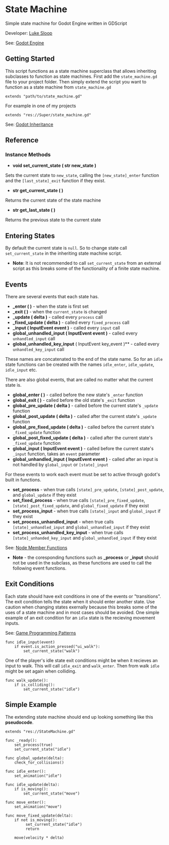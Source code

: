# State Machine
Simple state machine for Godot Engine written in GDScript

Developer: [Luke Sloop](https://github.com/LightBoat9)

See: [Godot Engine](https://godotengine.org/) 

## Getting Started
This script functions as a state machine superclass that allows inheriting subclasses to function as state machines. First add the `state_machine.gd` file to your project folder. Then simply extend the script you want to function as a state machine from `state_machine.gd`

```
extends "path/to/state_machine.gd"
```
For example in one of my projects
```
extends "res://Super/state_machine.gd"
```
See: [Godot Inheritance](https://godot.readthedocs.io/en/stable/learning/scripting/gdscript/gdscript_basics.html#inheritance)

## Reference
### **Instance Methods**

- **void set_current_state ( str new_state )**

Sets the current state to `new_state`, calling the `[new_state]_enter` function and the `[last_state]_exit` function if they exist.

- **str get_current_state ( )**

Returns the current state of the state machine

- **str get_last_state ( )**

Returns the previous state to the current state

## Entering States
By default the current state is `null`. So to change state call `set_current_state` in the inheriting state machine script. 

- **Note**: It is not recommended to call `set_current_state` from an external script as this breaks some of the functionality of a finite state machine.

## Events
There are several events that each state has.
- **_enter ( )** - when the state is first set
- **_exit ( )** - when the `current_state` is changed
- **_update ( delta )** - called every `process` call
- **_fixed_update ( delta )** - called every `fixed_process` call
- **_input ( InputEvent event )** - called every `input` call
- **global_unhandled_input ( InputEvent event )** - called every `unhandled_input` call
- **global_unhandled_key_input** ( InputEvent key_event )** - called every `unhandled_key_input` call

These names are concatenated to the end of the state name. So for an `idle` state functions can be created with the names `idle_enter`, `idle_update`, `idle_input` etc.

There are also global events, that are called no matter what the current state is.
- **global_enter ( )** - called before the new state's `_enter` function
- **global_exit ( )** - called before the old state's `_exit` function
- **global_pre_update ( delta )** - called before the current state's `_update` function
- **global_post_update ( delta )** - called after the current state's `_update` function
- **global_pre_fixed_update ( delta )** - called before the current state's `_fixed_update` function
- **global_post_fixed_update ( delta )** - called after the current state's `_fixed_update` function
- **global_input ( InputEvent event )** - called before the current state's `_input` function, takes an `event` parameter
- **global_unhandled_input ( InputEvent event )** - called after an input is not handled by `global_input` or `[state]_input`

For these events to work each event must be set to active through godot's built in functions. 
- **set_process** - when true calls `[state]_pre_update`, `[state]_post_update`, and `global_update` if they exist
- **set_fixed_process** - when true calls `[state]_pre_fixed_update`, `[state]_post_fixed_update`, and `global_fixed_update` if they exist
- **set_process_input** - when true calls `[state]_input` and `global_input` if they exist
- **set_process_unhandled_input** - when true calls `[state]_unhandled_input` and `global_unhandled_input` if they exist
- **set_process_unhandled_key_input** - when true calls `[state]_unhanded_key_input` and `global_unhandled_input` if they exist

See: [Node Member Functions](https://godot.readthedocs.io/en/stable/classes/class_node.html#member-functions)

- **Note** - the coresponding functions such as **_process** or **_input** should not be used in the subclass, as these functions are used to call the following event functions. 

## Exit Conditions
Each state should have exit conditions in one of the events or "transitions". The exit condition tells the state when it should enter another state. Use caution when changing states exernally because this breaks some of the uses of a state machine and in most cases should be avoided. One simple example of an exit condition for an `idle` state is the recieving movement inputs.

See: [Game Programming Patterns](http://gameprogrammingpatterns.com/state.html#finite-state-machines-to-the-rescue)

```
func idle_input(event)
    if event.is_action_pressed("ui_walk"):
        set_current_state("walk")
```
One of the player's idle state exit conditions might be when it recieves an input to walk. This will call `idle_exit` and `walk_enter`. Then from walk `idle` might be set again when colliding.
```
func walk_update():
    if is_colliding():
        set_current_state("idle")
```

## Simple Example
The extending state machine should end up looking something like this **pseudocode**.
```
extends "res://StateMachine.gd"

func _ready():
    set_process(true)
    set_current_state("idle")
    
func global_update(delta):
    check_for_collisions()    

func idle_enter():
    set_animation("idle")
    
func idle_update(delta):
    if is_moving():
        set_current_state("move")
        
func move_enter():
    set_animation("move")
    
func move_fixed_update(delta):
    if not is_moving():
         set_current_state("idle")
         return
        
    move(velocity * delta)
```
